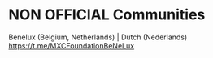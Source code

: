 # NON OFFICIAL Communities

Benelux (Belgium, Netherlands) | Dutch (Nederlands)
https://t.me/MXCFoundationBeNeLux

